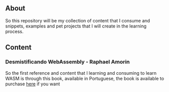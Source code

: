 ## About

So this repository will be my collection of content that I consume and snippets, examples and pet projects that I will create in the learning process.

## Content

### Desmistificando WebAssembly - Raphael Amorin

So the first reference and content that I learning and consuming to learn WASM is through this book,
available in Portuguese, the book is available to purchase [here](https://www.casadocodigo.com.br/products/livro-webassembly) if you want
